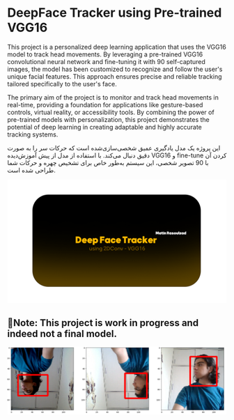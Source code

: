 # DeepFace Tracker using Pre-trained VGG16

This project is a personalized deep learning application that uses the VGG16 model to track head movements. By leveraging a pre-trained VGG16 convolutional neural network and fine-tuning it with 90 self-captured images, the model has been customized to recognize and follow the user's unique facial features. This approach ensures precise and reliable tracking tailored specifically to the user's face.  

The primary aim of the project is to monitor and track head movements in real-time, providing a foundation for applications like gesture-based controls, virtual reality, or accessibility tools. By combining the power of pre-trained models with personalization, this project demonstrates the potential of deep learning in creating adaptable and highly accurate tracking systems.   

این پروژه یک مدل یادگیری عمیق شخصی‌سازی‌شده است که حرکات سر را به صورت دقیق دنبال می‌کند. با استفاده از مدل از پیش آموزش‌دیده VGG16 و fine-tune کردن آن با 90 تصویر شخصی، این سیستم به‌طور خاص برای تشخیص چهره و حرکات شما طراحی شده است.

![example](Docs/Banner.png)


## **🔸Note:** This project is work in progress and indeed not a final model.

![example](Docs/Final-output.png)
